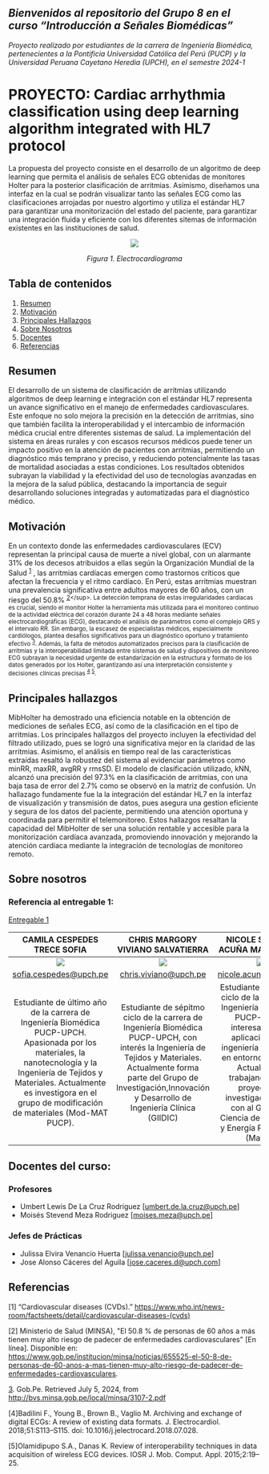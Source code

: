 ## *Bienvenidos al repositorio del Grupo 8 en el curso “Introducción a Señales Biomédicas”*
_Proyecto realizado por estudiantes de la carrera de Ingeniería Biomédica, pertenecientes a la Pontificia Universidad Católica del Perú (PUCP) y la Universidad Peruana Cayetano Heredia (UPCH), en el semestre 2024-1_


# **PROYECTO: Cardiac arrhythmia classification using deep learning algorithm integrated with HL7 protocol**
La propuesta del proyecto consiste en el desarrollo de un algoritmo de deep learning que permita el análisis de señales ECG obtenidas de monitores Holter para la posterior clasificación de arritmias. Asímismo, diseñamos una interfaz en la cual se podrán visualizar tanto las señales ECG como las clasificaciones arrojadas por nuestro algortimo y utiliza el estándar HL7 para garantizar una monitorización del estado del paciente, para garantizar una integración fluida y eficiente con los diferentes sitemas de información existentes en las instituciones de salud.

<p align="center">  
<image src ="https://github.com/sofiacespedes22/ISB_2024_G8/assets/164541825/b127d17a-f956-476d-9281-47ab93999567"> 
</p>
<p align="center"><i>Figura 1. Electrocardiograma</i></p>

## Tabla de contenidos
1. [Resumen](#intro)
2. [Motivación](#problematica)
3. [Principales Hallazgos](#estado)
4. [Sobre Nosotros](#analisis)
5. [Docentes](#docentes)
6. [Referencias](#referencias)

<a name="intro"></a>
## Resumen
El desarrollo de un sistema de clasificación de arritmias utilizando algoritmos de deep learning e integración con el estándar HL7 representa un avance significativo en el manejo de enfermedades cardiovasculares. Este enfoque no solo mejora la precisión en la detección de arritmias, sino que también facilita la interoperabilidad y el intercambio de información médica crucial entre diferentes sistemas de salud. La implementación del sistema en áreas rurales y con escasos recursos médicos puede tener un impacto positivo en la atención de pacientes con arritmias, permitiendo un diagnóstico más temprano y preciso, y reduciendo potencialmente las tasas de mortalidad asociadas a estas condiciones. Los resultados obtenidos subrayan la viabilidad y la efectividad del uso de tecnologías avanzadas en la mejora de la salud pública, destacando la importancia de seguir desarrollando soluciones integradas y automatizadas para el diagnóstico médico.
<a name="problematica"></a>

## Motivación
En un contexto donde las enfermedades cardiovasculares (ECV) representan la principal causa de muerte a nivel global, con un alarmante 31% de los decesos atribuidos a ellas según la Organización Mundial de la Salud <sup>[1](https://www.who.int/news-room/factsheets/detail/cardiovascular-diseases-(cvds))</sup> , las arritmias cardíacas emergen como trastornos críticos que afectan la frecuencia y el ritmo cardíaco. En Perú, estas arritmias muestran una prevalencia significativa entre adultos mayores de 60 años, con un riesgo del 50.8% <sup>[2](https://www.gob.pe/institucion/minsa/noticias/655525-el-50-8-de-personas-de-60-anos-a-mas-tienen-muy-alto-riesgo-de-padecer-de-enfermedades-cardiovasculares.)</sup>. La detección temprana de estas irregularidades cardiacas es crucial, siendo el monitor Holter la herramienta más utilizada para el monitoreo continuo de la actividad eléctrica del corazón durante 24 a 48 horas mediante señales electrocardiográficas (ECG), destacando el análisis de parámetros como el complejo QRS y el intervalo RR. Sin embargo, la escasez de especialistas médicos, especialmente cardiólogos, plantea desafíos significativos para un diagnóstico oportuno y tratamiento efectivo <sup>[3](http://bvs.minsa.gob.pe/local/minsa/3107-2.pdf)</sup>. Además, la falta de métodos automatizados precisos para la clasificación de arritmias y la interoperabilidad limitada entre sistemas de salud y dispositivos de monitoreo ECG subrayan la necesidad urgente de estandarización en la estructura y formato de los datos generados por los Holter, garantizando así una interpretación consistente y decisiones clínicas precisas <sup>[4](10.1016/j.jelectrocard.2018.07.028)</sup> <sup>[5](https://www.iosrjournals.org/iosr-jmca/papers/Vol2-issue2/D0221925.pdf)</sup>.

<a name="estado"></a>
## Principales hallazgos
MibHolter ha demostrado una eficiencia notable en la obtención de mediciones de señales ECG, así como de la clasificación en el tipo de arritmias. Los principales hallazgos del proyecto incluyen la efectividad del filtrado utilizado, pues se logró una significativa mejor en la claridad de las arritmias. Asimismo, el análisis en tiempo real de las características extraídas resaltó la robustez del sistema al evidenciar parámetros como minRR, maxRR, avgRR y rmsSD. El modelo de clasificación utilizado, kNN, alcanzó una precisión del 97.3% en la clasificación de arritmias, con una baja tasa de error del 2.7% como se observó en la matriz de confusión. Un hallazago fundamente fue la la integración del estándar HL7 en la interfaz de visualización y transmisión de datos, pues asegura una gestion eficiente y segura de los datos del paciente, permitiendo una atención oportuna y coordinada para permitir el telemonitoreo. Estos hallazgos resaltan la capacidad del MibHolter de ser una solución rentable y accesible para la monitorización cardíaca avanzada, promoviendo innovación y mejorando la atención cardíaca mediante la integración de tecnologías de monitoreo remoto. 


<a name="analisis"></a>
## Sobre nosotros

### Referencia al entregable 1:
[Entregable 1](https://github.com/sofiacespedes22/ISB_2024_G8/blob/main/1.MIEMBROS%20DEL%20EQUIPO/Grupo8.md)

|**CAMILA CESPEDES TRECE SOFIA**|**CHRIS MARGORY VIVIANO SALVATIERRA**|**NICOLE STEFANY ACUÑA MALPARTIDA**|**HAROLD ALONSO ALEMÁN RAMIREZ**|
|:-----------------------------:|:-----------------------------------:|:---------------------------------:|:------------------------------:|
|<image src="https://github.com/sofiacespedes22/ISB_2024_G8/assets/164541825/c1777d5e-c6a9-44af-9c63-50191a33c99d"> | <image src="https://github.com/sofiacespedes22/ISB_2024_G8/assets/164541825/2e35eae2-2687-4834-ad24-e1687f64e66e"> | <image src="https://github.com/sofiacespedes22/ISB_2024_G8/assets/164541825/d8213425-cc5d-4177-a49a-a034dad09d43"> | <image src="https://github.com/sofiacespedes22/ISB_2024_G8/assets/164541825/991fdbfd-2dc6-4fe9-be24-f5403c0b02b7"> |
|sofia.cespedes@upch.pe|chris.viviano@upch.pe|nicole.acuna@upch.pe|harold.aleman@upch.pe|
|Estudiante de último año de la carrera de Ingeniería Biomédica PUCP-UPCH. Apasionada por los materiales, la nanotecnología y la Ingeniería de Tejidos y Materiales. Actualmente es investigora en el grupo de modificación de materiales (Mod-MAT PUCP).|Estudiante de sépitmo ciclo de la carrera de Ingeniería Biomédica PUCP-UPCH, con interés la Ingeniería de Tejidos y Materiales. Actualmente forma parte del Grupo de Investigación,Innovación y Desarrollo de Ingeniería Clínica (GIIDIC)| Estudiante de noveno ciclo de la carrera de Ingeniería Biomédica PUCP-UPCH, interesada en la aplicación de la ingeniería biomédica en entornos clínicos. Actualmente trabajando en un proyecto de investigación junto con al Grupo de Ciencia de Materiales y Energía Renovables (MatEr).|Estudiante de la carrera de Ingeniería Biomédica PUCP-UPCH. Actualmente realizando pasantías en el Instituto Nacional del Niño y en simulación médica en la UPCH. Además cuenta con una empresa que se dedica a utilizar tecnología para optimizar procesos agropecuarios. 
<p align="center"></i></p>
</div>

<a name="docentes"></a>
## Docentes del curso:

<a name="profesores"></a>
### Profesores
- Umbert Lewis De La Cruz Rodriguez [umbert.de.la.cruz@upch.pe]
- Moisés Stevend Meza Rodriguez [moises.meza@upch.pe]

<a name="jp"></a>
### Jefes de Prácticas
- Julissa Elvira Venancio Huerta [julissa.venancio@upch.pe]
- Jose Alonso Cáceres del Aguila [jose.caceres.d@upch.com]


<a name="referencias"></a>
## Referencias
[1]	“Cardiovascular diseases (CVDs).” https://www.who.int/news-room/factsheets/detail/cardiovascular-diseases-(cvds)

[2]	Ministerio de Salud (MINSA), "El 50.8 % de personas de 60 años a más tienen muy alto riesgo de padecer de enfermedades cardiovasculares" [En línea]. Disponible en: https://www.gob.pe/institucion/minsa/noticias/655525-el-50-8-de-personas-de-60-anos-a-mas-tienen-muy-alto-riesgo-de-padecer-de-enfermedades-cardiovasculares. 

[3](N.d.). Gob.Pe. Retrieved July 5, 2024, from http://bvs.minsa.gob.pe/local/minsa/3107-2.pdf

[4]Badilini F., Young B., Brown B., Vaglio M. Archiving and exchange of digital ECGs: A review of existing data formats. J. Electrocardiol. 2018;51:S113–S115. doi: 10.1016/j.jelectrocard.2018.07.028.

[5]Olamidipupo S.A., Danas K. Review of interoperability techniques in data acquisition of wireless ECG devices. IOSR J. Mob. Comput. Appl. 2015;2:19–25.


